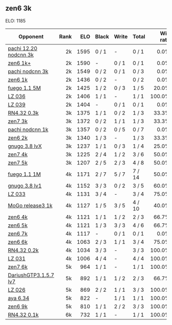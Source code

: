 ## zen6 3k ##

ELO: 1185

Opponent | Rank | ELO | Black | Write | Total | Win rate
---------|-----:|----:|-------|-------|-------|-------:
[pachi 12.20 nodcnn 3k](pachi%2012.20%20nodcnn%203k.md) | 2k | 1595 | 0 / 1 | - | 0 / 1 | 0.0%
[zen6 1k+](zen6%201k+.md) | 2k | 1590 | - | 0 / 1 | 0 / 1 | 0.0%
[pachi nodcnn 3k](pachi%20nodcnn%203k.md) | 2k | 1549 | 0 / 2 | 0 / 1 | 0 / 3 | 0.0%
[zen6 1k](zen6%201k.md) | 2k | 1436 | 0 / 2 | - | 0 / 2 | 0.0%
[fuego 1.1 5M](fuego%201.1%205M.md) | 2k | 1425 | 1 / 2 | 0 / 3 | 1 / 5 | 20.0%
[LZ 036](LZ%20036.md) | 2k | 1406 | 1 / 1 | - | 1 / 1 | 100.0%
[LZ 039](LZ%20039.md) | 2k | 1404 | - | 0 / 1 | 0 / 1 | 0.0%
[RN4.32 0.3k](RN4.32%200.3k.md) | 3k | 1375 | 1 / 1 | 0 / 2 | 1 / 3 | 33.3%
[zen7 3k](zen7%203k.md) | 3k | 1372 | 0 / 2 | 1 / 1 | 1 / 3 | 33.3%
[pachi nodcnn 1k](pachi%20nodcnn%201k.md) | 3k | 1357 | 0 / 2 | 0 / 5 | 0 / 7 | 0.0%
[zen6 2k](zen6%202k.md) | 3k | 1340 | 1 / 3 | - | 1 / 3 | 33.3%
[gnugo 3.8 lvX](gnugo%203.8%20lvX.md) | 3k | 1237 | 1 / 1 | 0 / 3 | 1 / 4 | 25.0%
[zen7 4k](zen7%204k.md) | 3k | 1225 | 2 / 4 | 1 / 2 | 3 / 6 | 50.0%
[zen7 5k](zen7%205k.md) | 3k | 1207 | 2 / 5 | 2 / 3 | 4 / 8 | 50.0%
[fuego 1.1 1M](fuego%201.1%201M.md) | 4k | 1171 | 2 / 7 | 5 / 7 | 7 / 14 | 50.0%
[gnugo 3.8 lv1](gnugo%203.8%20lv1.md) | 4k | 1152 | 3 / 3 | 0 / 2 | 3 / 5 | 60.0%
[LZ 033](LZ%20033.md) | 4k | 1131 | 3 / 4 | - | 3 / 4 | 75.0%
[MoGo release3 1k](MoGo%20release3%201k.md) | 4k | 1127 | 1 / 5 | 3 / 5 | 4 / 10 | 40.0%
[zen6 4k](zen6%204k.md) | 4k | 1121 | 1 / 1 | 1 / 2 | 2 / 3 | 66.7%
[zen6 5k](zen6%205k.md) | 4k | 1121 | 1 / 3 | 3 / 3 | 4 / 6 | 66.7%
[zen6 7k](zen6%207k.md) | 4k | 1117 | - | 0 / 1 | 0 / 1 | 0.0%
[zen6 6k](zen6%206k.md) | 4k | 1063 | 2 / 3 | 1 / 1 | 3 / 4 | 75.0%
[RN4.32 0.2k](RN4.32%200.2k.md) | 4k | 1034 | 3 / 3 | - | 3 / 3 | 100.0%
[LZ 031](LZ%20031.md) | 4k | 1006 | 4 / 4 | - | 4 / 4 | 100.0%
[zen7 6k](zen7%206k.md) | 5k | 964 | 1 / 1 | - | 1 / 1 | 100.0%
[DariushGTP3.1.5.7 lv7](DariushGTP3.1.5.7%20lv7.md) | 5k | 892 | 1 / 1 | 1 / 2 | 2 / 3 | 66.7%
[LZ 026](LZ%20026.md) | 5k | 869 | 2 / 2 | 1 / 1 | 3 / 3 | 100.0%
[aya 6.34](aya%206.34.md) | 5k | 822 | - | 1 / 1 | 1 / 1 | 100.0%
[zen6 9k](zen6%209k.md) | 5k | 810 | 1 / 1 | 2 / 2 | 3 / 3 | 100.0%
[RN4.32 0.1k](RN4.32%200.1k.md) | 6k | 732 | 1 / 1 | - | 1 / 1 | 100.0%
